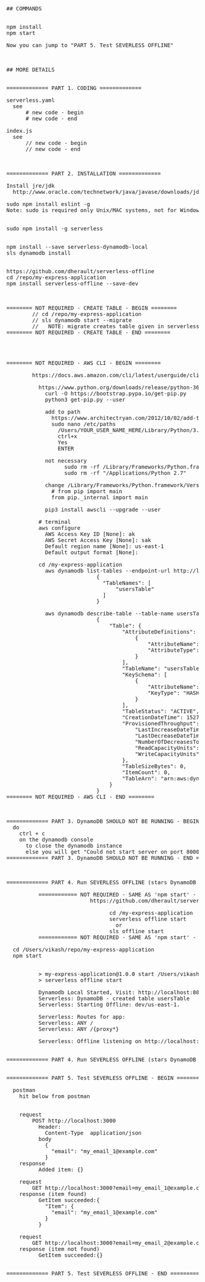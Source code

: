 <pre>


## COMMANDS


npm install
npm start

Now you can jump to "PART 5. Test SEVERLESS OFFLINE"



## MORE DETAILS


============= PART 1. CODING =============

serverless.yaml
  see
      # new code - begin
      # new code - end

index.js
  see
      // new code - begin
      // new code - end



============= PART 2. INSTALLATION =============

Install jre/jdk
  http://www.oracle.com/technetwork/java/javase/downloads/jdk10-downloads-4416644.html

sudo npm install eslint -g
Note: sudo is required only Unix/MAC systems, not for Windows OS


sudo npm install -g serverless


npm install --save serverless-dynamodb-local
sls dynamodb install


https://github.com/dherault/serverless-offline
cd /repo/my-express-application
npm install serverless-offline --save-dev



======== NOT REQUIRED - CREATE TABLE - BEGIN ========
        // cd /repo/my-express-application
        // sls dynamodb start --migrate
        //   NOTE: migrate creates table given in serverless.yaml
======== NOT REQUIRED - CREATE TABLE - END ========




======== NOT REQUIRED - AWS CLI - BEGIN ========

        https://docs.aws.amazon.com/cli/latest/userguide/cli-install-macos.html

          https://www.python.org/downloads/release/python-361/
            curl -O https://bootstrap.pypa.io/get-pip.py
            python3 get-pip.py --user

            add to path
              https://www.architectryan.com/2012/10/02/add-to-the-path-on-mac-os-x-mountain-lion/
              sudo nano /etc/paths
                /Users/YOUR_USER_NAME_HERE/Library/Python/3.6/bin
                ctrl+x
                Yes
                ENTER

            not necessary
                  sudo rm -rf /Library/Frameworks/Python.framework/Versions/2.7
                  sudo rm -rf "/Applications/Python 2.7"

            change /Library/Frameworks/Python.framework/Versions/3.6/bin/pip3
              # from pip import main
              from pip._internal import main

            pip3 install awscli --upgrade --user

          # terminal
          aws configure
            AWS Access Key ID [None]: ak
            AWS Secret Access Key [None]: sak
            Default region name [None]: us-east-1         
            Default output format [None]: 

          cd /my-express-application
            aws dynamodb list-tables --endpoint-url http://localhost:8000
                            {
                              "TableNames": [
                                  "usersTable"
                              ]
                            }

            aws dynamodb describe-table --table-name usersTable --endpoint-url http://localhost:8000
                            {
                                "Table": {
                                    "AttributeDefinitions": [
                                        {
                                            "AttributeName": "email",
                                            "AttributeType": "S"
                                        }
                                    ],
                                    "TableName": "usersTable",
                                    "KeySchema": [
                                        {
                                            "AttributeName": "email",
                                            "KeyType": "HASH"
                                        }
                                    ],
                                    "TableStatus": "ACTIVE",
                                    "CreationDateTime": 1527343268.718,
                                    "ProvisionedThroughput": {
                                        "LastIncreaseDateTime": 0.0,
                                        "LastDecreaseDateTime": 0.0,
                                        "NumberOfDecreasesToday": 0,
                                        "ReadCapacityUnits": 1,
                                        "WriteCapacityUnits": 1
                                    },
                                    "TableSizeBytes": 0,
                                    "ItemCount": 0,
                                    "TableArn": "arn:aws:dynamodb:ddblocal:000000000000:table/usersTable"
                                }
                            }
======== NOT REQUIRED - AWS CLI - END ========
  


============= PART 3. DynamoDB SHOULD NOT BE RUNNING - BEGIN =============
  do
    ctrl + c
    on the dynamodb console
      to close the dynamodb instance
      else you will get "Could not start server on port 8000: Address already in use"
============= PART 3. DynamoDB SHOULD NOT BE RUNNING - END =============



============= PART 4. Run SEVERLESS OFFLINE (stars DynamoDB internally) - BEGIN =============

          ============ NOT REQUIRED - SAME AS 'npm start' - BEGIN ==============
                          https://github.com/dherault/serverless-offline

                                cd /my-express-application
                                serverless offline start
                                  or
                                sls offline start
          ============ NOT REQUIRED - SAME AS 'npm start' - END ==============

  cd /Users/vikash/repo/my-express-application
  npm start


          > my-express-application@1.0.0 start /Users/vikash/repo/my-express-application
          > serverless offline start

          Dynamodb Local Started, Visit: http://localhost:8000/shell
          Serverless: DynamoDB - created table usersTable
          Serverless: Starting Offline: dev/us-east-1.

          Serverless: Routes for app:
          Serverless: ANY /
          Serverless: ANY /{proxy*}

          Serverless: Offline listening on http://localhost:3000


============= PART 4. Run SEVERLESS OFFLINE (stars DynamoDB internally) - END =============


============= PART 5. Test SEVERLESS OFFLINE - BEGIN =============

  postman
    hit below from postman


    request
        POST http://localhost:3000
          Header:
            Content-Type  application/json
          body
            {    
              "email": "my_email_1@example.com"
            }
    response
          Added item: {}

    request
        GET http://localhost:3000?email=my_email_1@example.com
    response (item found)
          GetItem succeeded:{
            "Item": {
              "email": "my_email_1@example.com"
            }
          }

    request
        GET http://localhost:3000?email=my_email_2@example.com
    response (item not found)
          GetItem succeeded:{}


============= PART 5. Test SEVERLESS OFFLINE - END =============
</pre>
